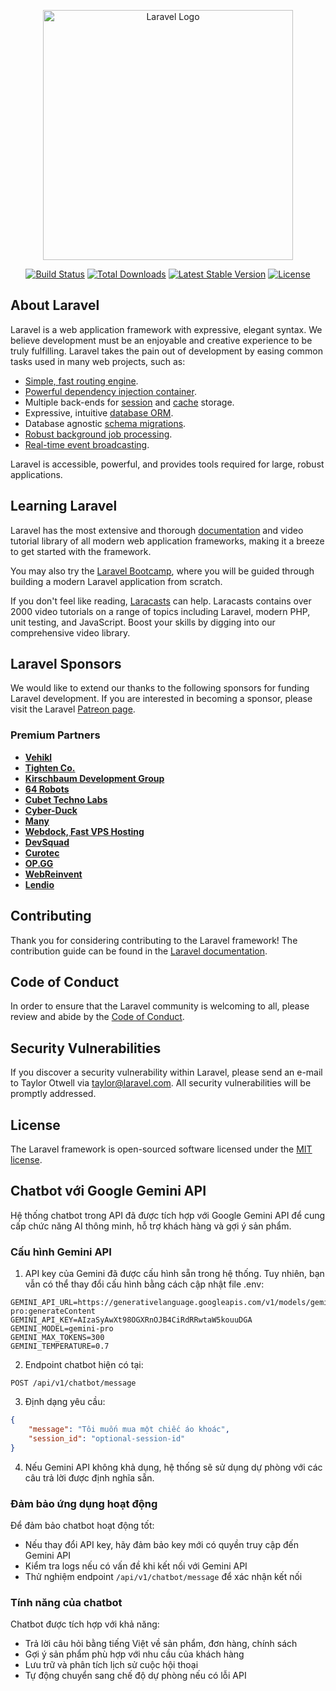 <p align="center"><a href="https://laravel.com" target="_blank"><img src="https://raw.githubusercontent.com/laravel/art/master/logo-lockup/5%20SVG/2%20CMYK/1%20Full%20Color/laravel-logolockup-cmyk-red.svg" width="400" alt="Laravel Logo"></a></p>

<p align="center">
<a href="https://github.com/laravel/framework/actions"><img src="https://github.com/laravel/framework/workflows/tests/badge.svg" alt="Build Status"></a>
<a href="https://packagist.org/packages/laravel/framework"><img src="https://img.shields.io/packagist/dt/laravel/framework" alt="Total Downloads"></a>
<a href="https://packagist.org/packages/laravel/framework"><img src="https://img.shields.io/packagist/v/laravel/framework" alt="Latest Stable Version"></a>
<a href="https://packagist.org/packages/laravel/framework"><img src="https://img.shields.io/packagist/l/laravel/framework" alt="License"></a>
</p>

## About Laravel

Laravel is a web application framework with expressive, elegant syntax. We believe development must be an enjoyable and creative experience to be truly fulfilling. Laravel takes the pain out of development by easing common tasks used in many web projects, such as:

- [Simple, fast routing engine](https://laravel.com/docs/routing).
- [Powerful dependency injection container](https://laravel.com/docs/container).
- Multiple back-ends for [session](https://laravel.com/docs/session) and [cache](https://laravel.com/docs/cache) storage.
- Expressive, intuitive [database ORM](https://laravel.com/docs/eloquent).
- Database agnostic [schema migrations](https://laravel.com/docs/migrations).
- [Robust background job processing](https://laravel.com/docs/queues).
- [Real-time event broadcasting](https://laravel.com/docs/broadcasting).

Laravel is accessible, powerful, and provides tools required for large, robust applications.

## Learning Laravel

Laravel has the most extensive and thorough [documentation](https://laravel.com/docs) and video tutorial library of all modern web application frameworks, making it a breeze to get started with the framework.

You may also try the [Laravel Bootcamp](https://bootcamp.laravel.com), where you will be guided through building a modern Laravel application from scratch.

If you don't feel like reading, [Laracasts](https://laracasts.com) can help. Laracasts contains over 2000 video tutorials on a range of topics including Laravel, modern PHP, unit testing, and JavaScript. Boost your skills by digging into our comprehensive video library.

## Laravel Sponsors

We would like to extend our thanks to the following sponsors for funding Laravel development. If you are interested in becoming a sponsor, please visit the Laravel [Patreon page](https://patreon.com/taylorotwell).

### Premium Partners

- **[Vehikl](https://vehikl.com/)**
- **[Tighten Co.](https://tighten.co)**
- **[Kirschbaum Development Group](https://kirschbaumdevelopment.com)**
- **[64 Robots](https://64robots.com)**
- **[Cubet Techno Labs](https://cubettech.com)**
- **[Cyber-Duck](https://cyber-duck.co.uk)**
- **[Many](https://www.many.co.uk)**
- **[Webdock, Fast VPS Hosting](https://www.webdock.io/en)**
- **[DevSquad](https://devsquad.com)**
- **[Curotec](https://www.curotec.com/services/technologies/laravel/)**
- **[OP.GG](https://op.gg)**
- **[WebReinvent](https://webreinvent.com/?utm_source=laravel&utm_medium=github&utm_campaign=patreon-sponsors)**
- **[Lendio](https://lendio.com)**

## Contributing

Thank you for considering contributing to the Laravel framework! The contribution guide can be found in the [Laravel documentation](https://laravel.com/docs/contributions).

## Code of Conduct

In order to ensure that the Laravel community is welcoming to all, please review and abide by the [Code of Conduct](https://laravel.com/docs/contributions#code-of-conduct).

## Security Vulnerabilities

If you discover a security vulnerability within Laravel, please send an e-mail to Taylor Otwell via [taylor@laravel.com](mailto:taylor@laravel.com). All security vulnerabilities will be promptly addressed.

## License

The Laravel framework is open-sourced software licensed under the [MIT license](https://opensource.org/licenses/MIT).

## Chatbot với Google Gemini API

Hệ thống chatbot trong API đã được tích hợp với Google Gemini API để cung cấp chức năng AI thông minh, hỗ trợ khách hàng và gợi ý sản phẩm.

### Cấu hình Gemini API

1. API key của Gemini đã được cấu hình sẵn trong hệ thống. Tuy nhiên, bạn vẫn có thể thay đổi cấu hình bằng cách cập nhật file .env:
```
GEMINI_API_URL=https://generativelanguage.googleapis.com/v1/models/gemini-pro:generateContent
GEMINI_API_KEY=AIzaSyAwXt98OGXRnOJB4CiRdRRwtaW5kouuDGA
GEMINI_MODEL=gemini-pro
GEMINI_MAX_TOKENS=300
GEMINI_TEMPERATURE=0.7
```

2. Endpoint chatbot hiện có tại:
```
POST /api/v1/chatbot/message
```

3. Định dạng yêu cầu:
```json
{
    "message": "Tôi muốn mua một chiếc áo khoác",
    "session_id": "optional-session-id"
}
```

4. Nếu Gemini API không khả dụng, hệ thống sẽ sử dụng dự phòng với các câu trả lời được định nghĩa sẵn.

### Đảm bảo ứng dụng hoạt động

Để đảm bảo chatbot hoạt động tốt:
- Nếu thay đổi API key, hãy đảm bảo key mới có quyền truy cập đến Gemini API
- Kiểm tra logs nếu có vấn đề khi kết nối với Gemini API
- Thử nghiệm endpoint `/api/v1/chatbot/message` để xác nhận kết nối

### Tính năng của chatbot

Chatbot được tích hợp với khả năng:
- Trả lời câu hỏi bằng tiếng Việt về sản phẩm, đơn hàng, chính sách
- Gợi ý sản phẩm phù hợp với nhu cầu của khách hàng
- Lưu trữ và phân tích lịch sử cuộc hội thoại
- Tự động chuyển sang chế độ dự phòng nếu có lỗi API
